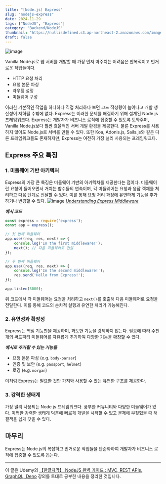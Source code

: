 ```yaml
---
title: "[Node.js] Express"
slug: "nodejs-express"
date: 2024-11-29
tags: ["NodeJS", "Express"]
category: "Backend/NodeJS"
thumbnail: "https://nullisdefined.s3.ap-northeast-2.amazonaws.com/images/03a5a0480e31b580ab7f4657cbf8066d.png"
draft: false
---
```

![image](https://nullisdefined.s3.ap-northeast-2.amazonaws.com/images/03a5a0480e31b580ab7f4657cbf8066d.png)

Vanilla Node.js로 웹 서버를 개발할 때 가장 먼저 마주치는 어려움은 반복적이고 번거로운 작업들이다.

- HTTP 요청 처리
- 요청 본문 파싱
- 라우팅 설정
- 미들웨어 구성

이러한 기본적인 작업을 하나하나 직접 처리하다 보면 코드 작성량이 늘어나고 개발 생산성이 저하될 수밖에 없다.
Express는 이러한 문제를 해결하기 위해 설계된 Node.js 프레임워크다. Express는 개발자가 비즈니스 로직에 집중할 수 있도록 도와주며, Vanilla Node.js보다 훨씬 효율적인 서버 개발 환경을 제공한다.
물론 Express를 사용하지 않아도 Node.js로 서버를 만들 수 있다. 또한 Koa, Adonis.js, Sails.js와 같은 다른 프레임워크들도 존재하지만, Express는 여전히 가장 널리 사용되는 프레임워크다.

## Express 주요 특징
### 1. 미들웨어 기반 아키텍처
Express의 가장 큰 특징은 미들웨어 기반의 아키텍처를 제공한다는 점이다.
미들웨어란 요청이 들어오면서 거치는 함수들의 연속이며, 각 미들웨어는 요청과 응답 객체를 처리하고 다음 단계로 전달할 수 있다. 이를 통해 요청 처리 과정에 유연하게 기능을 추가하거나 변경할 수 있다.
![image](https://nullisdefined.s3.ap-northeast-2.amazonaws.com/images/ffa384154a9e0cd737c708445f612b30.png)
*[Understanding Express Middleware](https://dev.to/ghvstcode/understanding-express-middleware-a-beginners-guide-g73)*

***예시 코드***
```js
const express = require('express');
const app = express();

// 첫 번째 미들웨어
app.use((req, res, next) => {
    console.log('In the first middleware!');
    next(); // 다음 미들웨어로 전달
});

// 두 번째 미들웨어
app.use((req, res, next) => {
    console.log('In the second middleware!');
    res.send('Hello from Express!');
});

app.listen(3000);
```
위 코드에서 각 미들웨어는 요청을 처리하고 `next()`를 호출해 다음 미들웨어로 요청을 전달한다. 이를 통해 코드의 순차적 실행과 유연한 처리가 가능해진다.

### 2. 유연성과 확장성
Express는 핵심 기능만을 제공하며, 과도한 기능을 강제하지 않는다. 필요에 따라 수천 개의 써드파티 미들웨어를 자유롭게 추가하여 다양한 기능을 확장할 수 있다.

***예시로 추가할 수 있는 기능들***
- 요청 본문 파싱 (e.g. `body-parser`)
- 인증 및 보안 (e.g. `passport`, `helmet`)
- 로깅 (e.g. `morgan`)

이처럼 Express는 필요한 것만 가져와 사용할 수 있는 유연한 구조를 제공한다.

### 3. 강력한 생태계
가장 널리 사용되는 Node.js 프레임워크다. 풍부한 커뮤니티와 다양한 미들웨어가 있다. 이러한 강력한 생태계 덕분에 빠르게 개발을 시작할 수 있고 문제에 부짖혔을 때 해결책을 쉽게 찾을 수 있다.

## 마무리
Express는 Node.js의 복잡하고 번거로운 작업들을 단순화하여 개발자가 비즈니스 로직에 집중할 수 있도록 돕는다.

---
이 글은 Udemy의 [【한글자막】 NodeJS 완벽 가이드 : MVC, REST APIs, GraphQL, Deno](https://www.udemy.com/course/nodejs-mvc-rest-apis-graphql-deno/) 강의를 토대로 공부한 내용을 정리한 것입니다.
